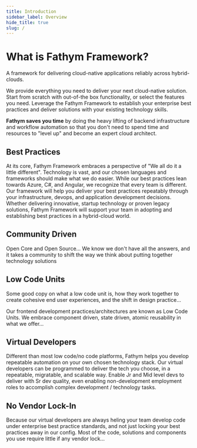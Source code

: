 ```yaml
---
title: Introduction
sidebar_label: Overview
hide_title: true
slug: /
---
```


# What is Fathym Framework?

A framework for delivering cloud-native applications reliably across hybrid-clouds.  

We provide everything you need to deliver your next cloud-native solution.  Start from scratch with out-of-the box functionality, or select the features you need.  Leverage the Fathym Framework to establish your enterprise best practices and deliver solutions with your existing technology skills.

**Fathym saves you time** by doing the heavy lifting of backend infrastructure and workflow automation so that you don't need to spend time and resources to "level up" and become an expert cloud architect.  

## Best Practices

At its core, Fathym Framework embraces a perspective of "We all do it a little different".  Technology is vast, and our chosen languages and frameworks should make what we do easier.  While our best practices lean towards Azure, C#, and Angular, we recognize that every team is different.  Our framework will help you deliver your best practices repeatably through your infrastructure, devops, and application development decisions.  Whether delivering innovative, startup technology or proven legacy solutions, Fathym Framework will support your team in adopting and establishing best practices in a hybrid-cloud world.

## Community Driven

Open Core and Open Source... We know we don't have all the answers, and it takes a community to shift the way we think about putting together technology solutions

## Low Code Units

Some good copy on what a low code unit is, how they work together to create cohesive end user experiences, and the shift in design practice...

Our frontend development practices/architectures are known as Low Code Units.  We embrace component driven, state driven, atomic reusability in what we offer...

## Virtual Developers

Different than most low code/no code platforms, Fathym helps you develop repeatable automation on your own chosen technology stack.  Our virtual developers can be programmed to deliver the tech you choose, in a repeatable, migratable, and scalable way.  Enable Jr and Mid level devs to deliver with Sr dev quality, even enabling non-development employment roles to accomplish complex development / technology tasks.

## No Vendor Lock-In

Because our virtual developers are always heling your team develop code under enterprise best practice standards, and not just locking your best practices away in our config.  Most of the code, solutions and components you use require little if any vendor lock...
